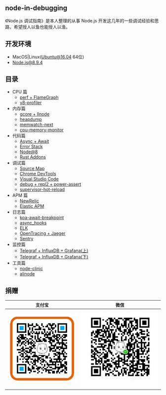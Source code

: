 ## node-in-debugging

《Node.js 调试指南》是本人整理的从事 Node.js 开发这几年的一些调试经验和思路，希望授人以鱼也能授人以渔。

## 开发环境

- MacOS|Linux(Ubuntu@16.04 64位)
- Node.js@8.9.4

## 目录

- CPU 篇
  - [perf + FlameGraph](https://github.com/nswbmw/node-in-debugging/blob/master/1.1%20perf%20%2B%20FlameGraph.md)
  - [v8-profiler](https://github.com/nswbmw/node-in-debugging/blob/master/1.2%20v8-profiler.md)
- 内存篇
  - [gcore + llnode](https://github.com/nswbmw/node-in-debugging/blob/master/2.1%20gcore%20%2B%20llnode.md)
  - [heapdump](https://github.com/nswbmw/node-in-debugging/blob/master/2.2%20heapdump.md)
  - [memwatch-next](https://github.com/nswbmw/node-in-debugging/blob/master/2.3%20memwatch-next.md)
  - [cpu-memory-monitor](https://github.com/nswbmw/node-in-debugging/blob/master/2.4%20cpu-memory-monitor.md)
- 代码篇
  - [Async + Await](https://github.com/nswbmw/node-in-debugging/blob/master/3.1%20Async%20%2B%20Await.md)
  - [Error Stack](https://github.com/nswbmw/node-in-debugging/blob/master/3.2%20Error%20Stack.md)
  - [Node@8](https://github.com/nswbmw/node-in-debugging/blob/master/3.3%20Node%408.md)
  - [Rust Addons](https://github.com/nswbmw/node-in-debugging/blob/master/3.4%20Rust%20Addons.md)
- 调试篇
  - [Source Map](https://github.com/nswbmw/node-in-debugging/blob/master/4.1%20Source%20Map.md)
  - [Chrome DevTools](https://github.com/nswbmw/node-in-debugging/blob/master/4.2%20Chrome%20DevTools.md)
  - [Visual Studio Code](https://github.com/nswbmw/node-in-debugging/blob/master/4.3%20Visual%20Studio%20Code.md)
  - [debug + repl2 + power-assert](https://github.com/nswbmw/node-in-debugging/blob/master/4.4%20debug%20%2B%20repl2%20%2B%20power-assert.md)
  - [supervisor-hot-reload](https://github.com/nswbmw/node-in-debugging/blob/master/4.5%20supervisor-hot-reload.md)
- APM 篇
  - [NewRelic](https://github.com/nswbmw/node-in-debugging/blob/master/5.1%20NewRelic.md)
  - [Elastic APM](https://github.com/nswbmw/node-in-debugging/blob/master/5.2%20Elastic%20APM.md)
- 日志篇
  - [koa-await-breakpoint](https://github.com/nswbmw/node-in-debugging/blob/master/6.1%20koa-await-breakpoint.md)
  - [async_hooks](https://github.com/nswbmw/node-in-debugging/blob/master/6.2%20async_hooks.md)
  - [ELK](https://github.com/nswbmw/node-in-debugging/blob/master/6.3%20ELK.md)
  - [OpenTracing + Jaeger](https://github.com/nswbmw/node-in-debugging/blob/master/6.4%20OpenTracing%20%2B%20Jaeger.md)
  - [Sentry](https://github.com/nswbmw/node-in-debugging/blob/master/6.5%20Sentry.md)
- 监控篇
  - [Telegraf + InfluxDB + Grafana(上)](https://github.com/nswbmw/node-in-debugging/blob/master/7.1%20Telegraf%20%2B%20InfluxDB%20%2B%20Grafana(%E4%B8%8A).md)
  - [Telegraf + InfluxDB + Grafana(下)](https://github.com/nswbmw/node-in-debugging/blob/master/7.2%20Telegraf%20%2B%20InfluxDB%20%2B%20Grafana(%E4%B8%8B).md)
- 工具篇
  - [node-clinic](https://github.com/nswbmw/node-in-debugging/blob/master/8.1%20node-clinic.md)
  - [alinode](https://github.com/nswbmw/node-in-debugging/blob/master/8.2%20alinode.md)

## 捐赠

支付宝 | 微信
------|------
![](./assets/alipay.png) | ![](./assets/wechat.jpeg)
